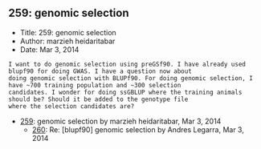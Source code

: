 ## 259: genomic selection

- Title: 259: genomic selection
- Author: marzieh heidaritabar
- Date: Mar 3, 2014
```
I want to do genomic selection using preGSf90. I have already used blupf90 for doing GWAS. I have a question now about
doing genomic selection with BLUPf90. For doing genomic selection, I have ~700 training population and ~300 selection
candidates. I wonder for doing ssGBLUP where the training animals should be? Should it be added to the genotype file
where the selection candidates are?
```

- [259](0259.md): genomic selection by marzieh heidaritabar, Mar 3, 2014
    - [260](0260.md): Re: [blupf90] genomic selection by Andres Legarra, Mar 3, 2014
